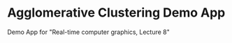 Agglomerative Clustering Demo App
=================================

Demo App for "Real-time computer graphics, Lecture 8"
